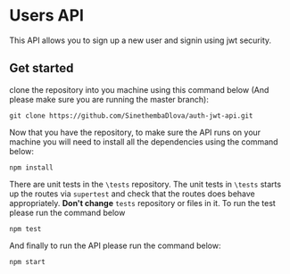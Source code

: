 # Users API
This API allows you to sign up a new user and signin using jwt security.

## Get started

clone the repository into you machine using this command below (And please make sure you are running the master branch):
```
git clone https://github.com/SinethembaDlova/auth-jwt-api.git
```

Now that you have the repository, to make sure the API runs on your machine you will need to install all the dependencies using the command below: 

```
npm install
```

There are unit tests in the `\tests` repository. The unit tests in `\tests` starts up the routes via `supertest` and check that the routes does behave appropriately. **Don't change**  `tests` repository or files in it. To run the test please run the command below 
```
npm test
``` 

And finally to run the API please run the command below:
```
npm start
```